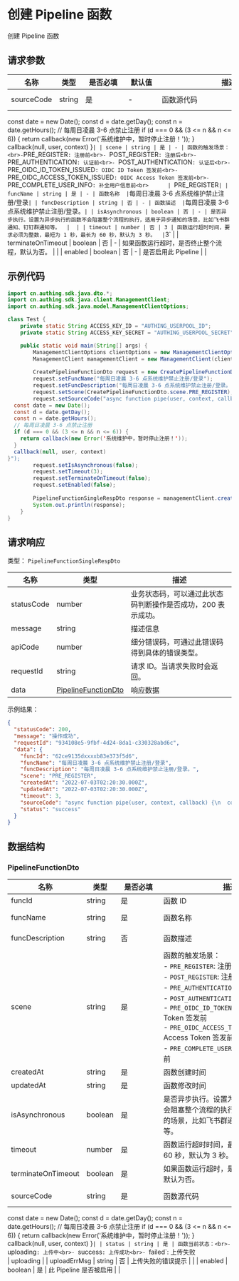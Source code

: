 # 创建 Pipeline 函数

<!--
  警告⚠️：
  不要直接修改该文档，
  https://github.com/Authing/authing-docs-factory
  使用该项目进行生成
-->

<LastUpdated />

创建 Pipeline 函数

## 请求参数

| 名称 | 类型 | <div style="width:80px">是否必填</div> | <div style="width:60px">默认值</div> | <div style="width:300px">描述</div> | <div style="width:200px">示例值</div> |
| ---- | ---- | ---- | ---- | ---- | ---- |
| sourceCode | string | 是 | - | 函数源代码  | `async function pipe(user, context, callback) {
  const date = new Date();
  const d = date.getDay();
  const n = date.getHours();
  // 每周日凌晨 3-6 点禁止注册
  if (d === 0 && (3 <= n && n <= 6)) {
    return callback(new Error('系统维护中，暂时停止注册！'));
  }
  callback(null, user, context)
}` |
| scene | string | 是 | - | 函数的触发场景：<br>- `PRE_REGISTER`: 注册前<br>- `POST_REGISTER`: 注册后<br>- `PRE_AUTHENTICATION`: 认证前<br>- `POST_AUTHENTICATION`: 认证后<br>- `PRE_OIDC_ID_TOKEN_ISSUED`: OIDC ID Token 签发前<br>- `PRE_OIDC_ACCESS_TOKEN_ISSUED`: OIDC Access Token 签发前<br>- `PRE_COMPLETE_USER_INFO`: 补全用户信息前<br>      | `PRE_REGISTER` |
| funcName | string | 是 | - | 函数名称  | `每周日凌晨 3-6 点系统维护禁止注册/登录` |
| funcDescription | string | 否 | - | 函数描述  | `每周日凌晨 3-6 点系统维护禁止注册/登录。` |
| isAsynchronous | boolean | 否 | - | 是否异步执行。设置为异步执行的函数不会阻塞整个流程的执行，适用于异步通知的场景，比如飞书群通知、钉钉群通知等。  |  |
| timeout | number | 否 | 3 | 函数运行超时时间，要求必须为整数，最短为 1 秒，最长为 60 秒，默认为 3 秒。  | `3` |
| terminateOnTimeout | boolean | 否 | - | 如果函数运行超时，是否终止整个流程，默认为否。  |  |
| enabled | boolean | 否 | - | 是否启用此 Pipeline  |  |


## 示例代码
```java
import cn.authing.sdk.java.dto.*;
import cn.authing.sdk.java.client.ManagementClient;
import cn.authing.sdk.java.model.ManagementClientOptions;

class Test {
    private static String ACCESS_KEY_ID = "AUTHING_USERPOOL_ID";
    private static String ACCESS_KEY_SECRET = "AUTHING_USERPOOL_SECRET";

    public static void main(String[] args) {
        ManagementClientOptions clientOptions = new ManagementClientOptions(ACCESS_KEY_ID, ACCESS_KEY_SECRET);
        ManagementClient managementClient = new ManagementClient(clientOptions);
    
        CreatePipelineFunctionDto request = new CreatePipelineFunctionDto();
        request.setFuncName("每周日凌晨 3-6 点系统维护禁止注册/登录");
        request.setFuncDescription("每周日凌晨 3-6 点系统维护禁止注册/登录。");
        request.setScene(CreatePipelineFunctionDto.scene.PRE_REGISTER);
        request.setSourceCode("async function pipe(user, context, callback) {
  const date = new Date();
  const d = date.getDay();
  const n = date.getHours();
  // 每周日凌晨 3-6 点禁止注册
  if (d === 0 && (3 <= n && n <= 6)) {
    return callback(new Error('系统维护中，暂时停止注册！'));
  }
  callback(null, user, context)
}");
        request.setIsAsynchronous(false);
        request.setTimeout(3);
        request.setTerminateOnTimeout(false);
        request.setEnabled(false);
        
        PipelineFunctionSingleRespDto response = managementClient.createPipelineFunction(request);
        System.out.println(response);
    }
}
```


## 请求响应

类型： `PipelineFunctionSingleRespDto`

| 名称 | 类型 | 描述 |
| ---- | ---- | ---- |
| statusCode | number | 业务状态码，可以通过此状态码判断操作是否成功，200 表示成功。 |
| message | string | 描述信息 |
| apiCode | number | 细分错误码，可通过此错误码得到具体的错误类型。 |
| requestId | string | 请求 ID。当请求失败时会返回。 |
| data | <a href="#PipelineFunctionDto">PipelineFunctionDto</a> | 响应数据 |



示例结果：

```json
{
  "statusCode": 200,
  "message": "操作成功",
  "requestId": "934108e5-9fbf-4d24-8da1-c330328abd6c",
  "data": {
    "funcId": "62ce9135dxxxxb83e373f5d6",
    "funcName": "每周日凌晨 3-6 点系统维护禁止注册/登录",
    "funcDescription": "每周日凌晨 3-6 点系统维护禁止注册/登录。",
    "scene": "PRE_REGISTER",
    "createdAt": "2022-07-03T02:20:30.000Z",
    "updatedAt": "2022-07-03T02:20:30.000Z",
    "timeout": 3,
    "sourceCode": "async function pipe(user, context, callback) {\n  const date = new Date();\n  const d = date.getDay();\n  const n = date.getHours();\n  // 每周日凌晨 3-6 点禁止注册\n  if (d === 0 && (3 <= n && n <= 6)) {\n    return callback(new Error('系统维护中，暂时停止注册！'));\n  }\n  callback(null, user, context)\n}",
    "status": "success"
  }
}
```

## 数据结构


### <a id="PipelineFunctionDto"></a> PipelineFunctionDto

| 名称 | 类型 | <div style="width:80px">是否必填</div> | <div style="width:300px">描述</div> | <div style="width:200px">示例值</div> |
| ---- |  ---- | ---- | ---- | ---- |
| funcId | string | 是 | 函数 ID   |  `62ce9135dxxxxb83e373f5d6` |
| funcName | string | 是 | 函数名称   |  `每周日凌晨 3-6 点系统维护禁止注册/登录` |
| funcDescription | string | 否 | 函数描述   |  `每周日凌晨 3-6 点系统维护禁止注册/登录。` |
| scene | string | 是 | 函数的触发场景：<br>- `PRE_REGISTER`: 注册前<br>- `POST_REGISTER`: 注册后<br>- `PRE_AUTHENTICATION`: 认证前<br>- `POST_AUTHENTICATION`: 认证后<br>- `PRE_OIDC_ID_TOKEN_ISSUED`: OIDC ID Token 签发前<br>- `PRE_OIDC_ACCESS_TOKEN_ISSUED`: OIDC Access Token 签发前<br>- `PRE_COMPLETE_USER_INFO`: 补全用户信息前<br>       | PRE_REGISTER |
| createdAt | string | 是 | 函数创建时间   |  `2022-07-03T02:20:30.000Z` |
| updatedAt | string | 是 | 函数修改时间   |  `2022-07-03T02:20:30.000Z` |
| isAsynchronous | boolean | 是 | 是否异步执行。设置为异步执行的函数不会阻塞整个流程的执行，适用于异步通知的场景，比如飞书群通知、钉钉群通知等。   |  |
| timeout | number | 是 | 函数运行超时时间，最短为 1 秒，最长为 60 秒，默认为 3 秒。   |  `3` |
| terminateOnTimeout | boolean | 是 | 如果函数运行超时，是否终止整个流程，默认为否。   |  |
| sourceCode | string | 是 | 函数源代码   |  `async function pipe(user, context, callback) {
  const date = new Date();
  const d = date.getDay();
  const n = date.getHours();
  // 每周日凌晨 3-6 点禁止注册
  if (d === 0 && (3 <= n && n <= 6)) {
    return callback(new Error('系统维护中，暂时停止注册！'));
  }
  callback(null, user, context)
}` |
| status | string | 是 | 函数当前状态：<br>- `uploading`: 上传中<br>- `success`: 上传成功<br>- `failed`: 上传失败    <br>   | uploading |
| uploadErrMsg | string | 否 | 上传失败的错误提示   |  |
| enabled | boolean | 是 | 此 Pipeline 是否被启用   |  |


